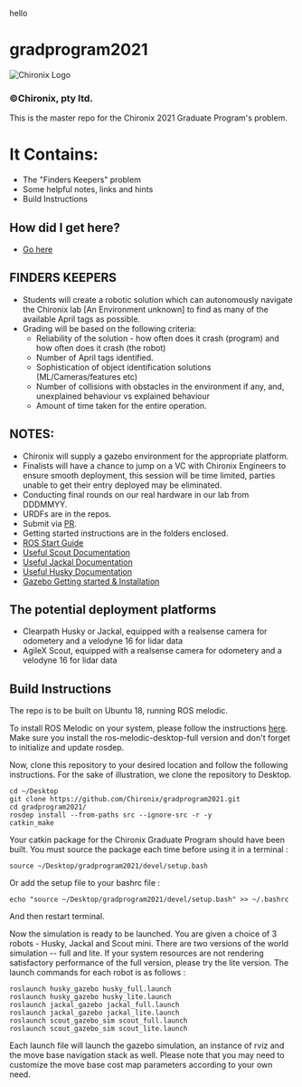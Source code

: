 hello
# gradprogram2021
<img src='https://global-uploads.webflow.com/6029e95498d11750a14b3e48/602cb317710199017177ecb9_Chironix-logo-r-61%20copy%202-p-500.png' alt="Chironix Logo" />

### ©Chironix, pty ltd.

This is the master repo for the Chironix 2021 Graduate Program's problem.

# It Contains:
   * The "Finders Keepers" problem
   * Some helpful notes, links and hints
   * Build Instructions


## How did I get here?
   * [Go here](https://www.chironix.com/)

## FINDERS KEEPERS
  * Students will create a robotic solution which can autonomously navigate the Chironix lab [An Environment unknown] to find as many of the available April tags as possible.
  * Grading will be based on the following criteria:
      - Reliability of the solution - how often does it crash (program) and how often does it crash (the robot)
      - Number of April tags identified.
      - Sophistication of object identification solutions (ML/Cameras/features etc)
      - Number of collisions with obstacles in the environment if any, and, unexplained behaviour vs explained behaviour
      - Amount of time taken for the entire operation.

## NOTES:
  * Chironix will supply a gazebo environment for the appropriate platform.
  * Finalists will have a chance to jump on a VC with Chironix Engineers to ensure smooth deployment, this session will be time limited, parties unable to get their entry deployed may be eliminated.
  * Conducting final rounds on our real hardware in our lab from DDDMMYY.
  * URDFs are in the repos.
  * Submit via [PR](https://docs.github.com/en/github/collaborating-with-issues-and-pull-requests/creating-a-pull-request).
  * Getting started instructions are in the folders enclosed.
  * [ROS Start Guide](http://wiki.ros.org/ROS/StartGuide)
  * [Useful Scout Documentation](https://github.com/agilexrobotics/scout_mini_ros)
  * [Useful Jackal Documentation](http://wiki.ros.org/Robots/Jackal)
  * [Useful Husky Documentation](http://wiki.ros.org/Robots/Husky)
  * [Gazebo Getting started & Installation](http://gazebosim.org/tutorials?tut=quick_start)


## The potential deployment platforms
   * Clearpath Husky or Jackal, equipped with a realsense camera for odometery and a velodyne 16 for lidar data
   * AgileX Scout, equipped with a realsense camera for odometery and a velodyne 16 for lidar data 

## Build Instructions

The repo is to be built on Ubuntu 18, running ROS melodic.

To install ROS Melodic on your system, please follow the instructions [here](http://wiki.ros.org/melodic/Installation/Ubuntu). Make sure you install the ros-melodic-desktop-full version and don't forget to initialize and update rosdep.

Now, clone this repository to your desired location and follow the following instructions. For the sake of illustration, we clone the repository to Desktop.

    cd ~/Desktop
    git clone https://github.com/Chironix/gradprogram2021.git
    cd gradprogram2021/
    rosdep install --from-paths src --ignore-src -r -y
    catkin_make
Your catkin package for the Chironix Graduate Program should have been built. You must source the package each time before using it in a terminal : 

    source ~/Desktop/gradprogram2021/devel/setup.bash
Or add the setup file to your bashrc file : 
    
    echo "source ~/Desktop/gradprogram2021/devel/setup.bash" >> ~/.bashrc
And then restart terminal.

Now the simulation is ready to be launched. You are given a choice of 3 robots - Husky, Jackal and Scout mini. There are two versions of the world simulation -- full and lite. If your system resources are not rendering satisfactory performance of the full version, please try the lite version. The launch commands for each robot is as follows : 

    roslaunch husky_gazebo husky_full.launch
    roslaunch husky_gazebo husky_lite.launch
    roslaunch jackal_gazebo jackal_full.launch
    roslaunch jackal_gazebo jackal_lite.launch
    roslaunch scout_gazebo_sim scout_full.launch
    roslaunch scout_gazebo_sim scout_lite.launch
 
 Each launch file will launch the gazebo simulation, an instance of rviz and the move base navigation stack as well. Please note that you may need to customize the move base cost map parameters according to your own need.
